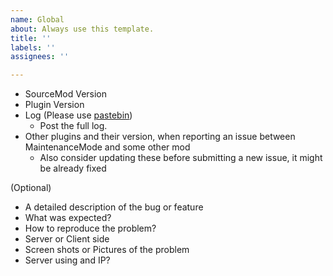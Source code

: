 ```yaml
---
name: Global
about: Always use this template.
title: ''
labels: ''
assignees: ''

---
```


* SourceMod Version
* Plugin Version
* Log (Please use [pastebin](http://pastebin.com/))
    * Post the full log.
* Other plugins and their version, when reporting an issue between MaintenanceMode and some other mod
    * Also consider updating these before submitting a new issue, it might be already fixed

(Optional)
* A detailed description of the bug or feature
* What was expected?
* How to reproduce the problem?
* Server or Client side
* Screen shots or Pictures of the problem
* Server using and IP?
